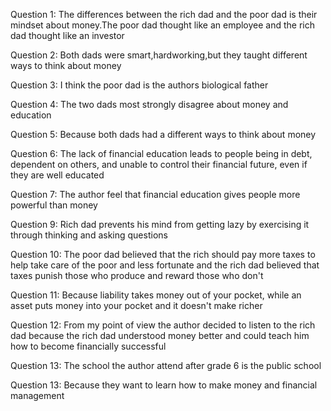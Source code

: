 Question 1: The differences between the rich dad and the poor dad is their mindset about money.The poor dad thought like an employee and the rich dad thought like an investor

Question 2: Both dads were smart,hardworking,but they taught different ways to think about money

Question 3: I think the poor dad is the authors biological father

Question 4: The two dads most strongly disagree about money and education

Question 5: Because both dads had a different ways to think about money

Question 6: The lack of financial education leads to people being in debt, dependent on others, and unable to control their financial future, even if they are well educated

Question 7: The author feel that financial education gives people more powerful than money

Question 9: Rich dad prevents his mind from getting lazy by exercising it through thinking and asking questions

Question 10: The poor dad believed that the rich should pay more taxes to help take care of the poor and less fortunate and the rich dad believed that taxes punish those who produce and reward those who don't

Question 11: Because liability takes money out of your pocket, while an asset puts money into your pocket and it doesn't make richer

Question 12: From my point of view the author decided to listen to the rich dad because the rich dad understood money better and could teach him how to become financially successful

Question 13: The school the author attend after grade 6 is the public school

Question 13: Because they want to learn how to make money and financial management 

